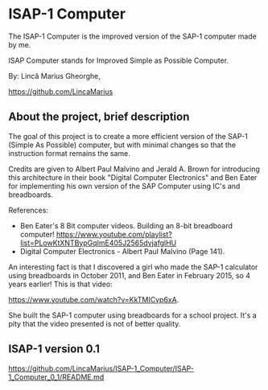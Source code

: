 # ISAP-1 Computer
The ISAP-1 Computer is the improved version of the SAP-1 computer made by me.

ISAP Computer stands for Improved Simple as Possible Computer.

By: Lincă Marius Gheorghe,

https://github.com/LincaMarius

## About the project, brief description
The goal of this project is to create a more efficient version of the SAP-1 (Simple As Possible) computer, but with minimal changes so that the instruction format remains the same.
  
Credits are given to Albert Paul Malvino and Jerald A. Brown for introducing this architecture in their book "Digital Computer Electronics" and Ben Eater for implementing his own version of the SAP Computer using IC's and breadboards.

References: 
- Ben Eater's 8 Bit computer videos. Building an 8-bit breadboard computer! https://www.youtube.com/playlist?list=PLowKtXNTBypGqImE405J2565dvjafglHU
- Digital Computer Electronics - Albert Paul Malvino (Page 141).

An interesting fact is that I discovered a girl who made the SAP-1 calculator using breadboards in October 2011, and Ben Eater in February 2015, so 4 years earlier! This is that video:

 https://www.youtube.com/watch?v=KkTMICyp6xA.

 She built the SAP-1 computer using breadboards for a school project. It's a pity that the video presented is not of better quality.

## ISAP-1 version 0.1

https://github.com/LincaMarius/ISAP-1_Computer/ISAP-1_Computer_0_1/README.md

